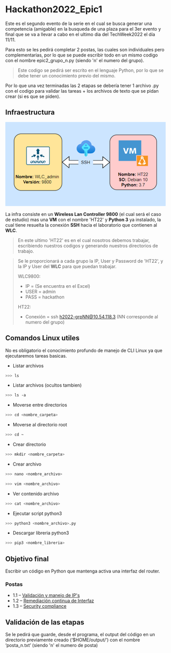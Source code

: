 # Hackathon2022_Epic1

Este es el segundo evento de la serie en el cual se busca generar una competencia (amigable) en la busqueda de una plaza para el 3er evento y final que se va a llevar a cabo en el ultimo dia del TechWeek2022 el día 11/11.

Para esto se les pedirá completar 2 postas, las cuales son individuales pero complementarias, por lo que se puede escribir todo en un mismo codigo con el nombre epic2_grupo_n.py (siendo 'n' el numero del grupo).

> Este codigo se pedirá ser escrito en el lenguaje Python, por lo que se debe tener un conocimiento previo del mismo.

Por lo que una vez terminadas las 2 etapas se debería tener 1 archivo .py con el codigo para validar las tareas + los archivos de texto que se pidan crear (si es que se piden).

## Infraestructura

<p align="center">
  <img src="Postas/infraTW.png" alt="Infraestructura Hackathon"/>
</p>

La infra consiste en un **Wireless Lan Controller 9800** (el cual será el caso de estudio) mas una **VM** con el nombre 'HT22' y **Python 3** ya instalado, la cual tiene resuelta la conexión **SSH** hacia el laboratorio que contienen al **WLC**.

> En este ultimo 'HT22' es en el cual nosotros debemos trabajar, escribiendo nuestros codigos y generando nuestros directorios de trabajo.

> Se le proporcionará a cada grupo la IP, User y Password de 'HT22', y la IP y User del **WLC** para que puedan trabajar.
>
> WLC9800:
> - IP = (Se encuentra en el Excel)
> - USER = admin
> - PASS = hackathon
>
> HT22:
> - Conexión = ssh h2022-grpNN@10.54.118.3 (NN corresponde al numero del grupo)

## Comandos Linux utiles
No es obligatorio el conocimiento profundo de manejo de CLI Linux ya que ejecutaremos tareas basicas.

- Listar archivos
~~~bash
>>> ls
~~~
- Listar archivos (ocultos tambien)
~~~bash
>>> ls -a
~~~
- Moverse entre directorios
~~~bash
>>> cd <nombre_carpeta>
~~~
- Moverse al directorio root
~~~bash
>>> cd ~
~~~
- Crear directorio
~~~bash
>>> mkdir <nombre_carpeta>
~~~
- Crear archivo
~~~bash
>>> nano <nombre_archivo>
~~~
~~~bash
>>> vim <nombre_archivo>
~~~
- Ver contenido archivo
~~~bash
>>> cat <nombre_archivo>
~~~
- Ejecutar script python3
~~~bash
>>> python3 <nombre_archivo>.py
~~~
- Descargar libreria python3
~~~bash
>>> pip3 <nombre_libreria>
~~~

## Objetivo final
Escribir un código en Python que mantenga activa una interfaz del router.

### Postas
- 1.1 – [Validación y manejo de IP's](Postas/P1.md)
- 1.2 – [Remediación continua de Interfaz](Postas/P2.md)
- 1.3 – [Security compliance](Postas/P3.md)

## Validación de las etapas
Se le pedirá que guarde, desde el programa, el output del código en un directorio previamente creado (‘$HOME/output/’) con el nombre ‘posta_n.txt’ (siendo 'n' el numero de posta)
